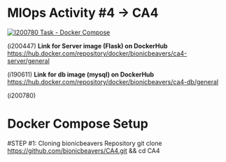 # MlOps Activity #4 -> CA4
[![I200780 Task - Docker Compose](https://github.com/bionicbeavers/CA4/actions/workflows/docker-compose-workflow.yml/badge.svg)](https://github.com/bionicbeavers/CA4/actions/workflows/docker-compose-workflow.yml)

(i200447)
**Link for Server image (Flask) on DockerHub**
https://hub.docker.com/repository/docker/bionicbeavers/ca4-server/general

(i190611)
**Link for db image (mysql) on DockerHub**
https://hub.docker.com/repository/docker/bionicbeavers/ca4-db/general

(i200780)
# Docker Compose Setup
#STEP #1: Cloning bionicbeavers Repository
git clone https://github.com/bionicbeavers/CA4.git && cd CA4
